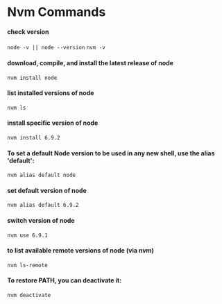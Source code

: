


# Nvm Commands

#### check version
`node -v || node --version`
`nvm -v`

#### download, compile, and install the latest release of node
`nvm install node`
#### list installed versions of node
`nvm ls`

#### install specific version of node
`nvm install 6.9.2`

#### To set a default Node version to be used in any new shell, use the alias 'default':
`nvm alias default node`

#### set default version of node
`nvm alias default 6.9.2`

#### switch version of node
`nvm use 6.9.1`

#### to list available remote versions of node (via nvm)
`nvm ls-remote`

#### To restore PATH, you can deactivate it:
`nvm deactivate`

